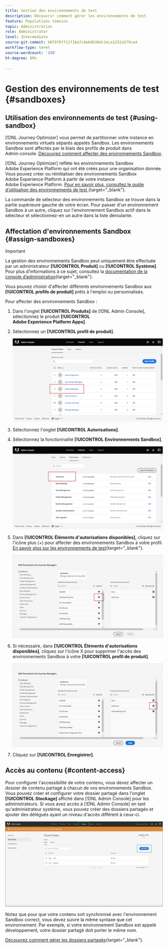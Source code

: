 ```yaml
---
title: Gestion des environnements de test
description: Découvrir comment gérer les environnements de test
feature: Populations témoins
topic: Administration
role: Administrator
level: Intermediate
source-git-commit: b07970ff11f1ba7c4e6db30dc2eca1252a579ca4
workflow-type: tm+mt
source-wordcount: '358'
ht-degree: 89%

---
```


# Gestion des environnements de test {#sandboxes}

## Utilisation des environnements de test {#using-sandbox}

[!DNL Journey Optimizer] vous permet de partitionner votre instance en environnements virtuels séparés appelés Sandbox.
Les environnements Sandbox sont affectés par le biais des profils de produit dans Admin console. [Découvrez comment affecter des environnements Sandbox](permissions.md#create-product-profile).

[!DNL Journey Optimizer] reflète les environnements Sandbox Adobe Experience Platform qui ont été créés pour une organisation donnée.
Vous pouvez créer ou réinitialiser des environnements Sandbox Adobe Experience Platform à partir de votre instance Adobe Experience Platform. [Pour en savoir plus, consultez le guide d’utilisation des environnements de test ](https://experienceleague.adobe.com/docs/experience-platform/sandbox/ui/user-guide.html?lang=fr){target=&quot;_blank&quot;}.

La commande de sélecteur des environnements Sandbox se trouve dans la partie supérieure gauche de votre écran. Pour passer d&#39;un environnement Sandbox à un autre, cliquez sur l&#39;environnement Sandbox actif dans le sélecteur et sélectionnez-en un autre dans la liste déroulante.

## Affectation d&#39;environnements Sandbox {#assign-sandboxes}

>[!IMPORTANT]
>
> La gestion des environnements Sandbox peut uniquement être effectuée par un administrateur **[!UICONTROL Produit]** ou **[!UICONTROL Système]**. Pour plus d’informations à ce sujet, consultez la [documentation de la console d’administration](https://helpx.adobe.com/fr/enterprise/admin-guide.html/enterprise/using/admin-roles.ug.html){target=&quot;_blank&quot;}.

Vous pouvez choisir d&#39;affecter différents environnements Sandbox aux **[!UICONTROL profils de produit]** prêts à l&#39;emploi ou personnalisés.

Pour affecter des environnements Sandbox :

1. Dans l&#39;onglet **[!UICONTROL Produits]** de [!DNL Admin Console], sélectionnez le produit **[!UICONTROL Adobe Experience Platform Apps]**.

1. Sélectionnez un **[!UICONTROL profil de produit]**.

   ![](../assets/sandbox_1.png)

1. Sélectionnez l&#39;onglet **[!UICONTROL Autorisations]**.

1. Sélectionnez la fonctionnalité **[!UICONTROL Environnements Sandbox]**.

   ![](../assets/sandbox_2.png)

1. Dans **[!UICONTROL Éléments d&#39;autorisations disponibles]**, cliquez sur l&#39;icône plus (+) pour affecter des environnements Sandbox à votre profil. [En savoir plus sur les environnements de test](https://experienceleague.adobe.com/docs/experience-platform/sandbox/home.html?lang=fr){target=&quot;_blank&quot;}.

   ![](../assets/sandbox_3.png)

1. Si nécessaire, dans **[!UICONTROL Éléments d&#39;autorisations disponibles]**, cliquez sur l&#39;icône X pour supprimer l&#39;accès des environnements Sandbox à votre **[!UICONTROL profil de produit]**.

   ![](../assets/sandbox_4.png)

1. Cliquez sur **[!UICONTROL Enregistrer]**.

## Accès au contenu {#content-access}

Pour configurer l&#39;accessibilité de votre contenu, vous devez affecter un dossier de contenu partagé à chacun de vos environnements Sandbox. Vous pouvez créer et configurer votre dossier partagé dans l&#39;onglet **[!UICONTROL Stockage]** affiché dans [!DNL Admin Console] pour les administrateurs. Si vous avez accès à [!DNL Admin Console] en tant qu&#39;administrateur système, vous pouvez créer des dossiers partagés et ajouter des délégués ayant un niveau d&#39;accès différent à ceux-ci.

![](../assets/do-not-localize/content_access.png)

Notez que pour que votre contenu soit synchronisé avec l&#39;environnement Sandbox correct, vous devez suivre la même syntaxe que cet environnement. Par exemple, si votre environnement Sandbox est appelé développement, votre dossier partagé doit porter le même nom.

[Découvrez comment gérer les dossiers partagés](https://helpx.adobe.com/fr/enterprise/admin-guide.html/enterprise/using/manage-adobe-storage.ug.html){target=&quot;_blank&quot;}.
